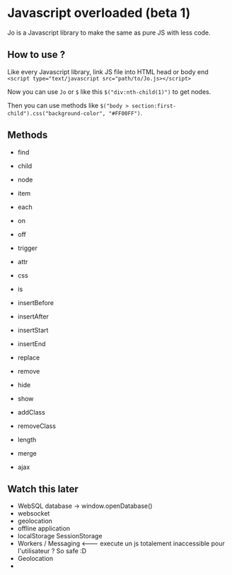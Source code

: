 # Javascript overloaded (beta 1) 

Jo is a Javascript library to make the same as pure JS with less code.

## How to use ?
Like every Javascript library, link JS file into HTML head or body end
`<script type="text/javascript src="path/to/Jo.js></script>`

Now you can use `Jo` or `$` like this `$("div:nth-child(1)")` to get nodes.

Then you can use methods like `$("body > section:first-child").css("background-color", "#FF00FF")`.

## Methods

- find
- child
- node
- item
- each
- on
- off
- trigger
- attr
- css
- is
- insertBefore
- insertAfter
- insertStart
- insertEnd
- replace
- remove
- hide
- show
- addClass
- removeClass

- length
- merge
- ajax

## Watch this later

- WebSQL database -> window.openDatabase()
- websocket
- geolocation
- offline application
- localStorage SessionStorage
- Workers / Messaging <--- execute un js totalement inaccessible pour l'utilisateur ? So safe :D
- Geolocation
- 

